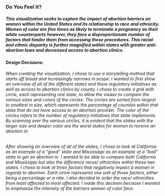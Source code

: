 ### Do You Feel It?

##### This visualization seeks to explore the impact of abortion barriers on women within the United States and its relationship to race and ethnicity. Women of color are five times as likely to terminate a pregnancy as their white counterparts however, they face a disproportionate number of factors that hinder them from accessing these procedures. This racial and ethnic disparity is further magnified within states with greater anti-abortion laws and decreased access to abortion clinics. 

#### Design Decisions:

###### When creating the visualization, I chose to use a storytelling method that starts off broad and increasingly narrows in scope. I wanted to first show an overview of all of the different states and there regulatory initiatives as well as access to abortion clinics by county. I chose to create a grid with circle, each representing one state, to allow the viewer to compare the various sizes and colors of the circles. The circles are sorted from largest to smallest in  size, which represents the percentage of counties within that state that do not have access to an abortion provider. The color of the circles refers to the number of regulatory initiatives that state implements. By scanning over the various circles, it is evident that the states with the larger size and deeper color are the worst states for women to receive an abortion in. 

###### After showing an overview of all of the states, I chose to look at California as an example of a “good” state and Mississippi as an example of a “bad” state to get an abortion in. I wanted to be able to compare both California and Mississippi but also the difference races/ ethnicities within these two states. I chose to look at three factors that negatively impact a woman in regards to abortion. Each circle represents one unit of those factors, either being a percentage or a rate. I also decided to order the race/ ethnicities from least affected to most affected. I made this decision because I wanted to emphasize the intensity of the barriers women of color face. 

